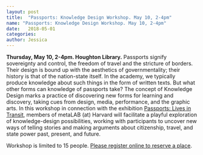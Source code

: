 ```yaml
---
layout: post
title:  "Passports: Knowledge Design Workshop. May 10, 2-4pm"
name: "Passports: Knowledge Design Workshop. May 10, 2-4pm"
date:   2018-05-01
categories:
author: Jessica
---
```

**Thursday, May 10, 2-4pm. Houghton Library.** Passports signify sovereignty and control, the freedom of travel and the stricture of borders. Their design is bound up with the aesthetics of governmentality; their history is that of the nation-state itself. In the academy, we typically produce knowledge about such things in the form of written texts. But what other forms can knowledge of passports take? The concept of Knowledge Design marks a practice of discovering new forms for learning and discovery, taking cues from design, media, performance, and the graphic arts. In this workshop in connection with the exhibition [Passports: Lives in Transit](http://houghton75.org/exhibitions-list/), members of metaLAB (at) Harvard will facilitate a playful exploration of knowledge-design possibilities, working with participants to uncover new ways of telling stories and making arguments about citizenship, travel, and state power past, present, and future.

Workshop is limited to 15 people. [Please register online to reserve a place](http://bit.ly/2KkQwMi]).
